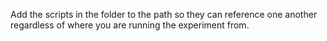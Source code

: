 Add the scripts in the folder to the path so they can reference one another
regardless of where you are running the experiment from.